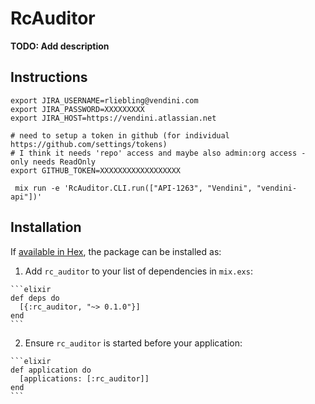 # RcAuditor

**TODO: Add description**


## Instructions
```
export JIRA_USERNAME=rliebling@vendini.com
export JIRA_PASSWORD=XXXXXXXXX
export JIRA_HOST=https://vendini.atlassian.net

# need to setup a token in github (for individual https://github.com/settings/tokens)
# I think it needs 'repo' access and maybe also admin:org access - only needs ReadOnly
export GITHUB_TOKEN=XXXXXXXXXXXXXXXXXX

 mix run -e 'RcAuditor.CLI.run(["API-1263", "Vendini", "vendini-api"])'
```

## Installation

If [available in Hex](https://hex.pm/docs/publish), the package can be installed as:

  1. Add `rc_auditor` to your list of dependencies in `mix.exs`:

    ```elixir
    def deps do
      [{:rc_auditor, "~> 0.1.0"}]
    end
    ```

  2. Ensure `rc_auditor` is started before your application:

    ```elixir
    def application do
      [applications: [:rc_auditor]]
    end
    ```

